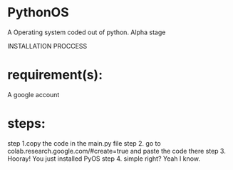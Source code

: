 # PythonOS
A Operating system coded out of python. Alpha stage

INSTALLATION PROCCESS

# requirement(s):
  A google account
  
# steps:
  
  step 1.copy the code in the main.py file
  step 2. go to colab.research.google.com/#create=true and paste the code there
  step 3. Hooray! You just installed PyOS
  step 4. simple right? Yeah I know.
